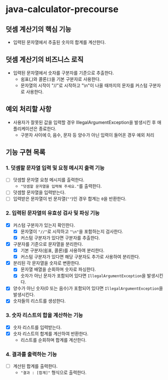 # java-calculator-precourse

## 덧셈 계산기의 핵심 기능

- 입력된 문자열에서 추출된 숫자의 합계를 계산한다.

## 덧셈 계산기의 비즈니스 로직

- 입력된 문자열에서 숫자를 구분자를 기준으로 추출한다.
  - 쉼표(,)와 콜론(:)을 기본 구분자로 사용한다.
  - 문자열의 시작이 "//"로 시작하고 "\n"이 나올 때까지의 문자를 커스텀 구분자로 사용한다.

## 예외 처리할 사항

- 사용자가 잘못된 값을 입력할 경우 IllegalArgumentException을 발생시킨 후 애플리케이션은 종료한다.
  - 구분자 사이에 0, 음수, 문자 등 양수가 아닌 입력이 들어온 경우 예외 처리

## 기능 구현 목록

### 1. 덧셈할 문자열 입력 및 요청 메시지 출력 기능

- [ ] 덧셈할 문자열 요청 메시지를 출력한다.
  - `"덧셈할 문자열을 입력해 주세요."`를 출력한다.
- [ ] 덧셈할 문자열을 입력받는다.
- [ ] 입력받은 문자열이 빈 문자열(`""`)인 경우 합계는 `0`을 반환한다.

### 2. 입력된 문자열의 유효성 검사 및 파싱 기능

- [x] 커스텀 구분자가 있는지 확인한다.
    - [x] 문자열이 `"//"`로 시작하고 `"\n"`을 포함하는지 검사한다.
    - [x] 커스텀 구분자가 있다면 구분자를 추출한다.
- [x] 구분자를 기준으로 문자열을 분리한다.
    - [x] 기본 구분자(쉼표, 콜론)를 사용하여 분리한다.
    - [x] 커스텀 구분자가 있다면 해당 구분자도 추가로 사용하여 분리한다.
- [x] 분리된 각 문자열을 숫자로 변환한다.
    - [x] 문자열 배열을 순회하며 숫자로 파싱한다.
    - [x] 숫자가 아닌 문자가 포함되어 있다면 `IllegalArgumentException`을 발생시킨다.
- [x] 양수가 아닌 숫자(0 또는 음수)가 포함되어 있다면 `IllegalArgumentException`을 발생시킨다.
- [x] 숫자들의 리스트를 생성한다.

### 3. 숫자 리스트의 합을 계산하는 기능

- [x] 숫자 리스트를 입력받는다.
- [x] 숫자 리스트의 합계를 계산하여 반환한다.
    - 리스트를 순회하며 합계를 계산한다.

### 4. 결과를 출력하는 기능

- [ ] 계산된 합계를 출력한다.
  - `"결과 : [합계]"` 형식으로 출력한다.